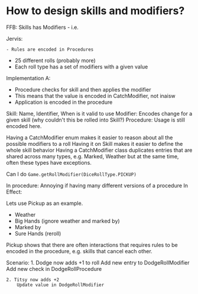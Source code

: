 

# How to design skills and modifiers?


FFB: Skills has Modifiers
    - i.e. 



Jervis:

    - Rules are encoded in Procedures

- 25 different rolls (probably more)
- Each roll type has a set of modifiers with a given value


Implementation A:
- Procedure checks for skill and then applies the modifier
- This means that the value is encoded in CatchModifier, not inaisw
- Application is encoded in the procedure

Skill: Name, Identifier, When is it valid to use
<X>Modifier: Encodes change for a given skill (why couldn't this be rolled into Skill?)
Procedure: Usage is still encoded here.
        
Having a CatchModifier enum makes it easier to reason about all the possible modifiers to a roll
Having it on Skill makes it easier to define the whole skill behavior
Having a CatchModifier class duplicates entries that are shared across many types, e.g. Marked, Weather
but at the same time, often these types have exceptions.

Can I do `Game.getRollModifier(DiceRollType.PICKUP)`

In procedure: Annoying if having many different versions of a procedure
In Effect: 

Lets use Pickup as an example.
 - Weather
 - Big Hands (ignore weather and marked by)
 - Marked by
 - Sure Hands (reroll)
 
Pickup shows that there are often interactions that requires rules to be encoded in the procedure, e.g.
skills that cancel each other.







Scenario:
    1. Dodge now adds +1 to roll
        Add new entry to DodgeRollModifier
        Add new check in DodgeRollProcedure
    
    2. Titsy now adds +2
        Update value in DodgeRollModifier


